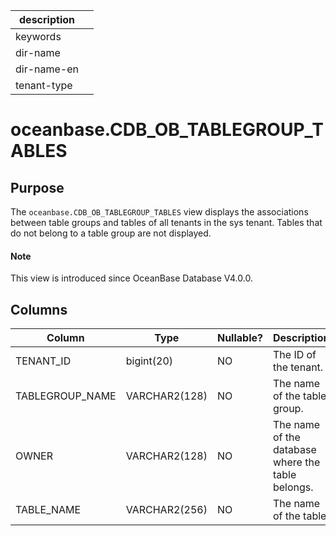 | description ||
|---|---|
| keywords ||
| dir-name ||
| dir-name-en ||
| tenant-type ||

# oceanbase.CDB_OB_TABLEGROUP_TABLES

## Purpose

The `oceanbase.CDB_OB_TABLEGROUP_TABLES` view displays the associations between table groups and tables of all tenants in the sys tenant. Tables that do not belong to a table group are not displayed.

<main id="notice" type='explain'>
  <h4>Note</h4>
  <p>This view is introduced since OceanBase Database V4.0.0. </p>
</main>

## Columns

| Column | Type | Nullable? | Description |
|-----------------|---------------|------------|---------------|
| TENANT_ID | bigint(20) | NO | The ID of the tenant. |
| TABLEGROUP_NAME | VARCHAR2(128) | NO | The name of the table group. |
| OWNER | VARCHAR2(128) | NO | The name of the database where the table belongs. |
| TABLE_NAME | VARCHAR2(256) | NO | The name of the table. |
